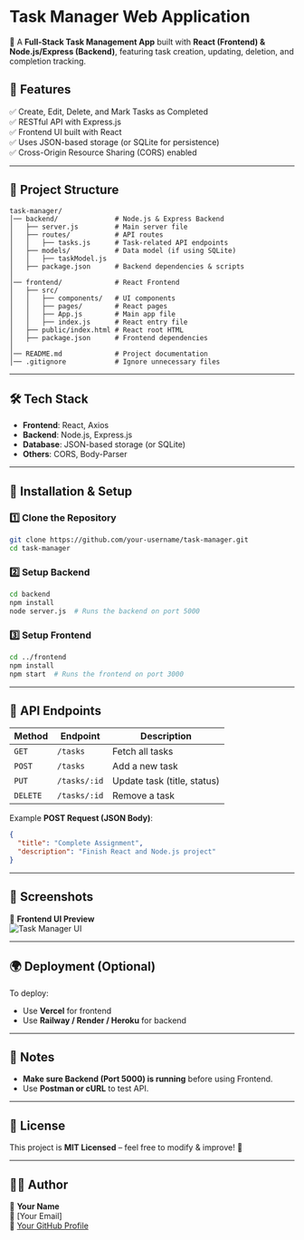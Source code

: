 # Task Manager Web Application

🚀 A **Full-Stack Task Management App** built with **React (Frontend) & Node.js/Express (Backend)**, featuring task creation, updating, deletion, and completion tracking.

## 📌 Features  
✅ Create, Edit, Delete, and Mark Tasks as Completed  
✅ RESTful API with Express.js  
✅ Frontend UI built with React  
✅ Uses JSON-based storage (or SQLite for persistence)  
✅ Cross-Origin Resource Sharing (CORS) enabled  

---

## 📁 Project Structure  
```
task-manager/
│── backend/              # Node.js & Express Backend
│   ├── server.js         # Main server file
│   ├── routes/           # API routes
│   │   ├── tasks.js      # Task-related API endpoints
│   ├── models/           # Data model (if using SQLite)
│   │   ├── taskModel.js
│   ├── package.json      # Backend dependencies & scripts
│
│── frontend/             # React Frontend
│   ├── src/
│   │   ├── components/   # UI components
│   │   ├── pages/        # React pages
│   │   ├── App.js        # Main app file
│   │   ├── index.js      # React entry file
│   ├── public/index.html # React root HTML
│   ├── package.json      # Frontend dependencies
│
│── README.md             # Project documentation
│── .gitignore            # Ignore unnecessary files
```

---

## 🛠 Tech Stack  
- **Frontend**: React, Axios  
- **Backend**: Node.js, Express.js  
- **Database**: JSON-based storage (or SQLite)  
- **Others**: CORS, Body-Parser  

---

## 🚀 Installation & Setup  
### 1️⃣ Clone the Repository  
```sh
git clone https://github.com/your-username/task-manager.git
cd task-manager
```

### 2️⃣ Setup Backend  
```sh
cd backend
npm install
node server.js  # Runs the backend on port 5000
```

### 3️⃣ Setup Frontend  
```sh
cd ../frontend
npm install
npm start  # Runs the frontend on port 3000
```

---

## 📡 API Endpoints  
| Method | Endpoint       | Description                 |
|--------|--------------|-----------------------------|
| `GET`  | `/tasks`      | Fetch all tasks            |
| `POST` | `/tasks`      | Add a new task             |
| `PUT`  | `/tasks/:id`  | Update task (title, status)|
| `DELETE` | `/tasks/:id` | Remove a task              |

Example **POST Request (JSON Body)**:  
```json
{
  "title": "Complete Assignment",
  "description": "Finish React and Node.js project"
}
```

---

## 📸 Screenshots  
🌟 **Frontend UI Preview**  
![Task Manager UI](https://via.placeholder.com/600x300.png?text=Task+Manager+App)  

---

## 🌍 Deployment (Optional)  
To deploy:  
- Use **Vercel** for frontend  
- Use **Railway / Render / Heroku** for backend  

---

## 📝 Notes  
- **Make sure Backend (Port 5000) is running** before using Frontend.  
- Use **Postman or cURL** to test API.  

---

## 📜 License  
This project is **MIT Licensed** – feel free to modify & improve! 🚀  

---

## 👨‍💻 Author  
👤 **Your Name**  
📧 [Your Email]  
🔗 [Your GitHub Profile](https://github.com/your-username)  
